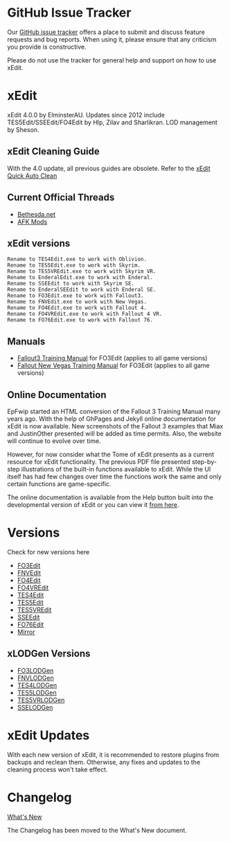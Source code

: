 # GitHub Issue Tracker

Our [GitHub issue tracker](https://github.com/TES5Edit/TES5Edit/issues) offers a place to submit and discuss feature requests and bug reports. When using it, please ensure that any criticism you provide is constructive.

Please do not use the tracker for general help and support on how to use xEdit.

# xEdit

xEdit 4.0.0 by ElminsterAU. Updates since 2012 include TES5Edit/SSEEdit/FO4Edit by Hlp, Zilav and Sharlikran. LOD management by Sheson.

## xEdit Cleaning Guide

With the 4.0 update, all previous guides are obsolete. Refer to the [xEdit Quick Auto Clean](https://tes5edit.github.io/docs/7-mod-cleaning-and-error-checking.html#ThreeEasyStepstocleanMods)

## Current Official Threads
- [Bethesda.net](https://bethesda.net/community/topic/57570/relz-sseedit)
- [AFK Mods](https://afkmods.iguanadons.net/index.php?/topic/3750-wipz-tes5edit/)

## xEdit versions

```text
Rename to TES4Edit.exe to work with Oblivion.
Rename to TES5Edit.exe to work with Skyrim.
Rename to TES5VREdit.exe to work with Skyrim VR.
Rename to EnderalEdit.exe to work with Enderal.
Rename to SSEEdit to work with Skyrim SE.
Rename to EnderalSEEdit to work with Enderal SE.
Rename to FO3Edit.exe to work with Fallout3.
Rename to FNVEdit.exe to work with New Vegas.
Rename to FO4Edit.exe to work with Fallout 4.
Rename to FO4VREdit.exe to work with Fallout 4 VR.
Rename to FO76Edit.exe to work with Fallout 76.
```

## Manuals

- [Fallout3 Training Manual](https://www.nexusmods.com/fallout3/mods/8629) for FO3Edit (applies to all game versions)
- [Fallout New Vegas Training Manual](https://www.nexusmods.com/newvegas/mods/38413) for FO3Edit (applies to all game versions)

## Online Documentation

EpFwip started an HTML conversion of the Fallout 3 Training Manual many years ago. With the help of GhPages and Jekyll online documentation for xEdit is now available. New screenshots of the Fallout 3 examples that Miax and JustinOther presented will be added as time permits. Also, the website will continue to evolve over time.

However, for now consider what the Tome of xEdit presents as a current resource for xEdit functionality. The previous PDF file presented step-by-step illustrations of the built-in functions available to xEdit. While the UI itself has had few changes over time the functions work the same and only certain functions are game-specific.

The online documentation is available from the Help button built into the developmental version of xEdit or you can view it [from here](https://tes5edit.github.io/docs/).

# Versions

Check for new versions here

- [FO3Edit](http://www.nexusmods.com/fallout3/mods/637)
- [FNVEdit](http://www.nexusmods.com/newvegas/mods/34703)
- [FO4Edit](http://www.nexusmods.com/fallout4/mods/2737)
- [FO4VREdit](http://www.nexusmods.com/fallout4/mods/2737)
- [TES4Edit](http://www.nexusmods.com/oblivion/mods/11536)
- [TES5Edit](http://www.nexusmods.com/skyrim/mods/25859)
- [TES5VREdit](http://www.nexusmods.com/skyrim/mods/25859)
- [SSEEdit](http://www.nexusmods.com/skyrimspecialedition/mods/164)
- [FO76Edit](https://www.nexusmods.com/fallout76/mods/30)
- [Mirror](https://github.com/TES5Edit/TES5Edit/releases)

## xLODGen Versions

- [FO3LODGen](http://www.nexusmods.com/fallout3/mods/21174)
- [FNVLODGen](http://www.nexusmods.com/newvegas/mods/58562)
- [TES4LODGen](http://www.nexusmods.com/oblivion/mods/15781)
- [TES5LODGen](http://www.nexusmods.com/skyrim/mods/62698)
- [TES5VRLODGen](http://www.nexusmods.com/skyrim/mods/62698)
- [SSELODGen](http://www.nexusmods.com/skyrimspecialedition/mods/6642/?)

# xEdit Updates

With each new version of xEdit, it is recommended to restore plugins from backups and reclean them. Otherwise, any fixes and updates to the cleaning process won't take effect.

# Changelog

[What's New](http://tes5edit.github.io/whatsnew.html)

The Changelog has been moved to the What's New document.
